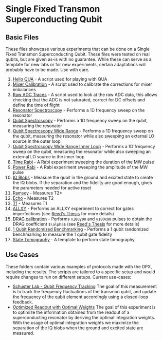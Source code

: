 # Single Fixed Transmon Superconducting Qubit

## Basic Files
These files showcase various experiments that can be done on a Single Fixed Transmon Superconducting Qubit.
These files were tested on real qubits, but are given as-is with no guarantee.
While these can serve as a template for new labs or for new experiments, certain adaptations will probably have to be made.
Use with care.

1. [Hello QUA](hello_qua.py) - A script used for playing with QUA
2. [Mixer Calibration](manual_mixer_calibration.py) - A script used to calibrate the corrections for mixer imbalances
3. [Raw ADC Traces](raw_adc_traces.py) - A script used to look at the raw ADC data, this allows checking that the ADC 
is not saturated, correct for DC offsets and define the time of flight
4. [Resonator Spectroscopy](resonator_spec.py) - Performs a 1D frequency sweep on the resonator
5. [Qubit Spectroscopy](qubit_spec.py) - Performs a 1D frequency sweep on the qubit, measuring the resonator
6. [Qubit Spectroscopy Wide Range](qubit_spec_wide_range.py) - Performs a 1D frequency sweep on the qubit, measuring the resonator while also sweeping an external LO source in the outer loop
7. [Qubit Spectroscopy Wide Range Inner Loop](qubit_spec_wide_range_inner_loop.py) - Performs a 1D frequency sweep on the qubit, measuring the resonator while also sweeping an external LO source in the inner loop
8. [Time Rabi](time_rabi.py) - A Rabi experiment sweeping the duration of the MW pulse
9. [Power Rabi](power_rabi.py) - A Rabi experiment sweeping the amplitude of the MW pulse
10. [IQ Blobs](IQ_blobs.py) - Measure the qubit in the ground and excited state to create the IQ blobs. If the separation
and the fidelity are good enough, gives the parameters needed for active reset
11. [Ramsey](ramsey.py) - Measures T2*
12. [Echo](echo.py) - Measures T2
13. [T1](T1.py) - Measures T1
14. [ALLXY](allxy.py) - Performs an ALLXY experiment to correct for gates imperfections
(see [Reed's Thesis](https://rsl.yale.edu/sites/default/files/files/RSL_Theses/reed.pdf) for more details)
15. [DRAG calibration](DRAG_calibration.py) - Performs `x180y90` and `y180x90` pulses to obtain 
the DRAG coefficient `$\alpha$` (see [Reed's Thesis](https://rsl.yale.edu/sites/default/files/files/RSL_Theses/reed.pdf) for more details)
16. [1 Qubit Randomized Benchmarking](rb.py) - Performs a 1 qubit randomized benchmarking to measure the 1 qubit gate
fidelity
17. [State Tomography](state_tomography.py) - A template to perform state tomography

## Use Cases

These folders contain various examples of protocols made with the OPX, including the results. The scripts are tailored to
a specific setup and would require changes to run on different setups. Current use-cases:

* [Schuster Lab - Qubit Frequency Tracking](./Use%20Case%201%20-%20Schuster%20Lab%20-%20Qubit%20Frequency%20Tracking)
The goal of this measurement is to track the frequency fluctuations of the transmon qubit, and update the frequency of the qubit element accordingly using a closed-loop feedback.
* [Optimized Readout with Optimal Weights](./Use%20Case%202%20-%20Optimized%20readout%20with%20optimal%20weights) 
The goal of this experiment is to optimize the information obtained from the readout of a superconducting resonator by deriving the optimal integration weights. With the usage of optimal integration weights we maximize the separation of the IQ blobs when the ground and excited state are measured.
